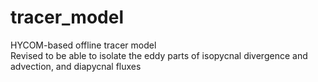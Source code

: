 # tracer_model
HYCOM-based offline tracer model\
Revised to be able to isolate the eddy parts of isopycnal divergence and advection, and diapycnal fluxes
